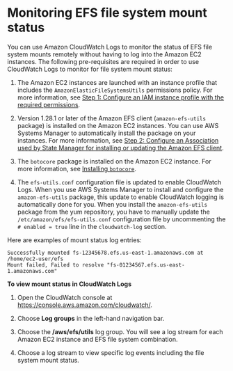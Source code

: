 # Monitoring EFS file system mount status<a name="how-to-monitor-mount-status"></a>

You can use Amazon CloudWatch Logs to monitor the status of EFS file system mounts remotely without having to log into the Amazon EC2 instances\. The following pre\-requisites are required in order to use CloudWatch Logs to monitor for file system mount status:

1. The Amazon EC2 instances are launched with an instance profile that includes the `AmazonElasticFileSystemsUtils` permissions policy\. For more information, see [Step 1: Configure an IAM instance profile with the required permissions](manage-efs-utils-with-aws-sys-manager.md#configure-sys-mgr-iam-instance-profile)\.

1. Version 1\.28\.1 or later of the Amazon EFS client \(`amazon-efs-utils` package\) is installed on the Amazon EC2 instances\. You can use AWS Systems Manager to automatically install the package on your instances\. For more information, see [Step 2: Configure an Association used by State Manager for installing or updating the Amazon EFS client](manage-efs-utils-with-aws-sys-manager.md#config-sys-mgr-association)\.

1. The `botocore` package is installed on the Amazon EC2 instance\. For more information, see [Installing `botocore`](install-botocore.md)\.

1. The `efs-utils.conf` configuration file is updated to enable CloudWatch Logs\. When you use AWS Systems Manager to install and configure the `amazon-efs-utils` package, this update to enable CloudWatch logging is automatically done for you\. When you install the `amazon-efs-utils` package from the yum repository, you have to manually update the `/etc/amazon/efs/efs-utils.conf` configuration file by uncommenting the `# enabled = true` line in the `cloudwatch-log` section\.

Here are examples of mount status log entries:

```
Successfully mounted fs-12345678.efs.us-east-1.amazonaws.com at /home/ec2-user/efs
Mount failed, Failed to resolve "fs-01234567.efs.us-east-1.amazonaws.com"
```

**To view mount status in CloudWatch Logs**

1. Open the CloudWatch console at [https://console\.aws\.amazon\.com/cloudwatch/](https://console.aws.amazon.com/cloudwatch/)\.

1. Choose **Log groups** in the left\-hand navigation bar\.

1. Choose the **/aws/efs/utils** log group\. You will see a log stream for each Amazon EC2 instance and EFS file system combination\.

1. Choose a log stream to view specific log events including the file system mount status\.